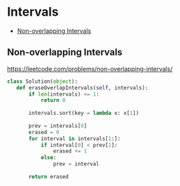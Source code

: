  # Intervals

+ [Non-overlapping Intervals](#non-overlapping-intervals)

## Non-overlapping Intervals

 https://leetcode.com/problems/non-overlapping-intervals/

 ```python
class Solution(object):
    def eraseOverlapIntervals(self, intervals):
        if len(intervals) <= 1:
            return 0
        
        intervals.sort(key = lambda x: x[1])
        
        prev = intervals[0]
        erased = 0
        for interval in intervals[1:]:
            if interval[0] < prev[1]:
                erased += 1
            else:
                prev = interval
            
        return erased
 ```
